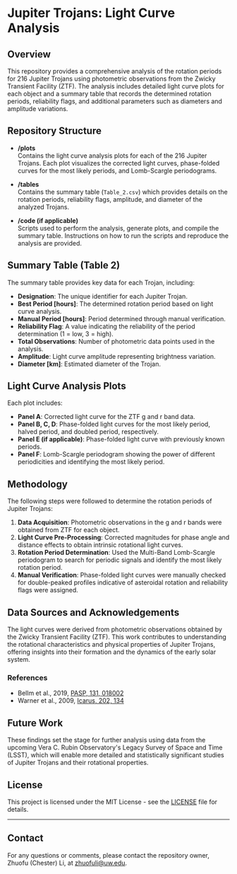 # Jupiter Trojans: Light Curve Analysis

## Overview
This repository provides a comprehensive analysis of the rotation periods for 216 Jupiter Trojans using photometric observations from the Zwicky Transient Facility (ZTF). The analysis includes detailed light curve plots for each object and a summary table that records the determined rotation periods, reliability flags, and additional parameters such as diameters and amplitude variations.

## Repository Structure
- **/plots**  
  Contains the light curve analysis plots for each of the 216 Jupiter Trojans. Each plot visualizes the corrected light curves, phase-folded curves for the most likely periods, and Lomb-Scargle periodograms.
  
- **/tables**  
  Contains the summary table (`Table_2.csv`) which provides details on the rotation periods, reliability flags, amplitude, and diameter of the analyzed Trojans.

- **/code (if applicable)**  
  Scripts used to perform the analysis, generate plots, and compile the summary table. Instructions on how to run the scripts and reproduce the analysis are provided.

## Summary Table (Table 2)
The summary table provides key data for each Trojan, including:
- **Designation**: The unique identifier for each Jupiter Trojan.
- **Best Period [hours]**: The determined rotation period based on light curve analysis.
- **Manual Period [hours]**: Period determined through manual verification.
- **Reliability Flag**: A value indicating the reliability of the period determination (1 = low, 3 = high).
- **Total Observations**: Number of photometric data points used in the analysis.
- **Amplitude**: Light curve amplitude representing brightness variation.
- **Diameter [km]**: Estimated diameter of the Trojan.

## Light Curve Analysis Plots
Each plot includes:
- **Panel A**: Corrected light curve for the ZTF g and r band data.
- **Panel B, C, D**: Phase-folded light curves for the most likely period, halved period, and doubled period, respectively.
- **Panel E (if applicable)**: Phase-folded light curve with previously known periods.
- **Panel F**: Lomb-Scargle periodogram showing the power of different periodicities and identifying the most likely period.

## Methodology
The following steps were followed to determine the rotation periods of Jupiter Trojans:
1. **Data Acquisition**: Photometric observations in the g and r bands were obtained from ZTF for each object.
2. **Light Curve Pre-Processing**: Corrected magnitudes for phase angle and distance effects to obtain intrinsic rotational light curves.
3. **Rotation Period Determination**: Used the Multi-Band Lomb-Scargle periodogram to search for periodic signals and identify the most likely rotation period.
4. **Manual Verification**: Phase-folded light curves were manually checked for double-peaked profiles indicative of asteroidal rotation and reliability flags were assigned.

## Data Sources and Acknowledgements
The light curves were derived from photometric observations obtained by the Zwicky Transient Facility (ZTF). This work contributes to understanding the rotational characteristics and physical properties of Jupiter Trojans, offering insights into their formation and the dynamics of the early solar system.

### References
- Bellm et al., 2019, [PASP, 131, 018002](https://doi.org/10.1088/1538-3873/aaecbe)
- Warner et al., 2009, [Icarus, 202, 134](https://doi.org/10.1016/j.icarus.2007.02.023)

## Future Work
These findings set the stage for further analysis using data from the upcoming Vera C. Rubin Observatory's Legacy Survey of Space and Time (LSST), which will enable more detailed and statistically significant studies of Jupiter Trojans and their rotational properties.

## License
This project is licensed under the MIT License - see the [LICENSE](LICENSE) file for details.

---

## Contact
For any questions or comments, please contact the repository owner, Zhuofu (Chester) Li, at zhuofuli@uw.edu.
